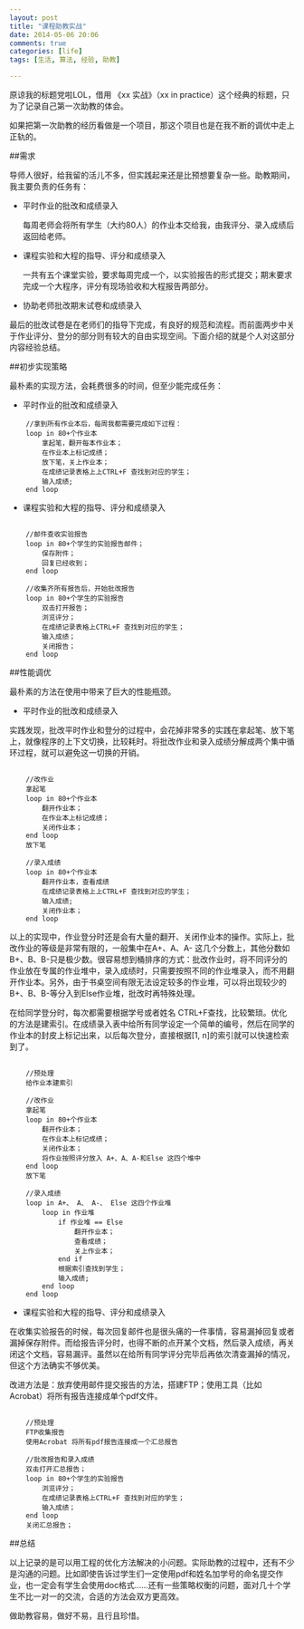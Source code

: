 ```yaml
---
layout: post
title: "课程助教实战"
date: 2014-05-06 20:06
comments: true
categories: [life]
tags: [生活, 算法, 经验, 助教]

---
```


原谅我的标题党啦LOL，借用 《xx 实战》（xx in practice）这个经典的标题，只为了记录自己第一次助教的体会。

如果把第一次助教的经历看做是一个项目，那这个项目也是在我不断的调优中走上正轨的。

##需求

导师人很好，给我留的活儿不多，但实践起来还是比预想要复杂一些。助教期间，我主要负责的任务有：

* 平时作业的批改和成绩录入
	
	每周老师会将所有学生（大约80人）的作业本交给我，由我评分、录入成绩后返回给老师。

* 课程实验和大程的指导、评分和成绩录入

	一共有五个课堂实验，要求每周完成一个，以实验报告的形式提交；期末要求完成一个大程序，评分有现场验收和大程报告两部分。

* 协助老师批改期末试卷和成绩录入

最后的批改试卷是在老师们的指导下完成，有良好的规范和流程。而前面两步中关于作业评分、登分的部分则有较大的自由实现空间。下面介绍的就是个人对这部分内容经验总结。

<!--more-->

##初步实现策略

最朴素的实现方法，会耗费很多的时间，但至少能完成任务：

* 平时作业的批改和成绩录入

```
	//拿到所有作业本后，每周我都需要完成如下过程：
	loop in 80+个作业本
		拿起笔，翻开每本作业本；
		在作业本上标记成绩；
		放下笔，关上作业本；
		在成绩记录表格上上CTRL+F 查找到对应的学生；
		输入成绩;
	end loop
```

* 课程实验和大程的指导、评分和成绩录入

```

	//邮件查收实验报告
	loop in 80+个学生的实验报告邮件；
		保存附件；
		回复已经收到；
	end loop
	
	//收集齐所有报告后，开始批改报告
	loop in 80+个学生的实验报告
		双击打开报告；
		浏览评分；
		在成绩记录表格上CTRL+F 查找到对应的学生；
		输入成绩；
		关闭报告；
	end loop

```

##性能调优

最朴素的方法在使用中带来了巨大的性能瓶颈。

* 平时作业的批改和成绩录入

实践发现，批改平时作业和登分的过程中，会花掉非常多的实践在拿起笔、放下笔上，就像程序的上下文切换，比较耗时。将批改作业和录入成绩分解成两个集中循环过程，就可以避免这一切换的开销。

```

	//改作业
	拿起笔
	loop in 80+个作业本
		翻开作业本；
		在作业本上标记成绩；
		关闭作业本；
	end loop
	放下笔
	
	//录入成绩
	loop in 80+个作业本
		翻开作业本，查看成绩
		在成绩记录表格上上CTRL+F 查找到对应的学生；
		输入成绩;
		关闭作业本；
	end loop

```

以上的实现中，作业登分时还是会有大量的翻开、关闭作业本的操作。实际上，批改作业的等级是非常有限的，一般集中在A+、A、A- 这几个分数上，其他分数如B+、B、B-只是极少数。很容易想到桶排序的方式：批改作业时，将不同评分的作业放在专属的作业堆中，录入成绩时，只需要按照不同的作业堆录入，而不用翻开作业本。另外，由于书桌空间有限无法设定较多的作业堆，可以将出现较少的B+、B、B-等分入到Else作业堆，批改时再特殊处理。

在给同学登分时，每次都需要根据学号或者姓名 CTRL+F查找，比较繁琐。优化的方法是建索引。在成绩录入表中给所有同学设定一个简单的编号，然后在同学的作业本的封皮上标记出来，以后每次登分，直接根据[1, n]的索引就可以快速检索到了。

```

	//预处理
	给作业本建索引

	//改作业
	拿起笔
	loop in 80+个作业本
		翻开作业本；
		在作业本上标记成绩；
		关闭作业本；
		将作业按照评分放入 A+、A、A-和Else 这四个堆中
	end loop
	放下笔
	
	//录入成绩
	loop in A+、 A、 A-、 Else 这四个作业堆
		loop in 作业堆
			if 作业堆 == Else 
				翻开作业本；
				查看成绩；
				关上作业本；
			end if
			根据索引查找到学生；
			输入成绩;
		end loop
	end loop

```

* 课程实验和大程的指导、评分和成绩录入

在收集实验报告的时候，每次回复邮件也是很头痛的一件事情，容易漏掉回复或者漏掉保存附件。而给报告评分时，也得不断的点开某个文档，然后录入成绩，再关闭这个文档，容易漏评。虽然以在给所有同学评分完毕后再依次清查漏掉的情况，但这个方法确实不够优美。

改进方法是：放弃使用邮件提交报告的方法，搭建FTP；使用工具（比如 Acrobat）将所有报告连接成单个pdf文件。


```
	
	//预处理
	FTP收集报告
	使用Acrobat 将所有pdf报告连接成一个汇总报告
	
	//批改报告和录入成绩
	双击打开汇总报告；
	loop in 80+个学生的实验报告
		浏览评分；
		在成绩记录表格上CTRL+F 查找到对应的学生；
		输入成绩；
	end loop
	关闭汇总报告；

```

##总结

以上记录的是可以用工程的优化方法解决的小问题。实际助教的过程中，还有不少是沟通的问题。比如即使告诉过学生们一定使用pdf和姓名加学号的命名提交作业，也一定会有学生会使用doc格式……还有一些策略权衡的问题，面对几十个学生不比一对一的交流，合适的方法会双方更高效。

做助教容易，做好不易，且行且珍惜。